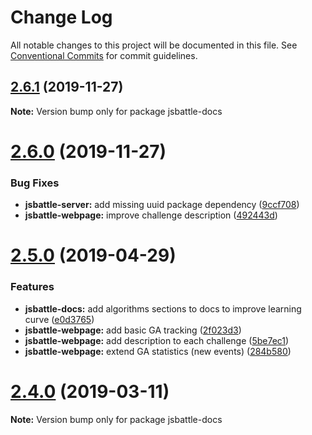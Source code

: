 # Change Log

All notable changes to this project will be documented in this file.
See [Conventional Commits](https://conventionalcommits.org) for commit guidelines.

## [2.6.1](https://github.com/jamro/jsbattle/compare/v2.6.0...v2.6.1) (2019-11-27)

**Note:** Version bump only for package jsbattle-docs





# [2.6.0](https://github.com/jamro/jsbattle/compare/v2.5.0...v2.6.0) (2019-11-27)


### Bug Fixes

* **jsbattle-server:** add missing uuid package dependency ([9ccf708](https://github.com/jamro/jsbattle/commit/9ccf70839cefc07b72438fc56f14193d95b0b0ed))
* **jsbattle-webpage:** improve challenge description ([492443d](https://github.com/jamro/jsbattle/commit/492443dfb7204a35b87417c9e571829a2516d2d4))





# [2.5.0](https://github.com/jamro/jsbattle/compare/v2.4.0...v2.5.0) (2019-04-29)


### Features

* **jsbattle-docs:** add algorithms sections to docs to improve learning curve ([e0d3765](https://github.com/jamro/jsbattle/commit/e0d3765))
* **jsbattle-webpage:** add basic GA tracking ([2f023d3](https://github.com/jamro/jsbattle/commit/2f023d3))
* **jsbattle-webpage:** add description to each challenge ([5be7ec1](https://github.com/jamro/jsbattle/commit/5be7ec1))
* **jsbattle-webpage:** extend GA statistics (new events) ([284b580](https://github.com/jamro/jsbattle/commit/284b580))





# [2.4.0](https://github.com/jamro/jsbattle/compare/v2.2.1...v2.4.0) (2019-03-11)

**Note:** Version bump only for package jsbattle-docs

